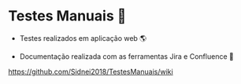 # Testes Manuais 📝

* Testes realizados em aplicação web 🌎

* Documentação realizada com as ferramentas Jira e Confluence 🚦

https://github.com/Sidnei2018/TestesManuais/wiki
